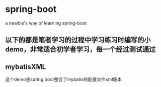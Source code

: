 # spring-boot
a newbie's way of learning spring-boot

## 以下的都是笔者学习的过程中学习练习时编写的小demo，非常适合初学者学习，每一个经过测试通过

## mybatisXML
这个demo是spring boot整合了mybatis的配置文件xml版本
